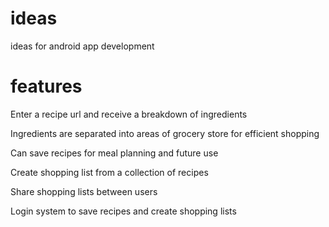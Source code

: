 # ideas
ideas for android app development


# features
Enter a recipe url and receive a breakdown of ingredients

Ingredients are separated into areas of grocery store for efficient shopping

Can save recipes for meal planning and future use

Create shopping list from a collection of recipes

Share shopping lists between users

Login system to save recipes and create shopping lists
